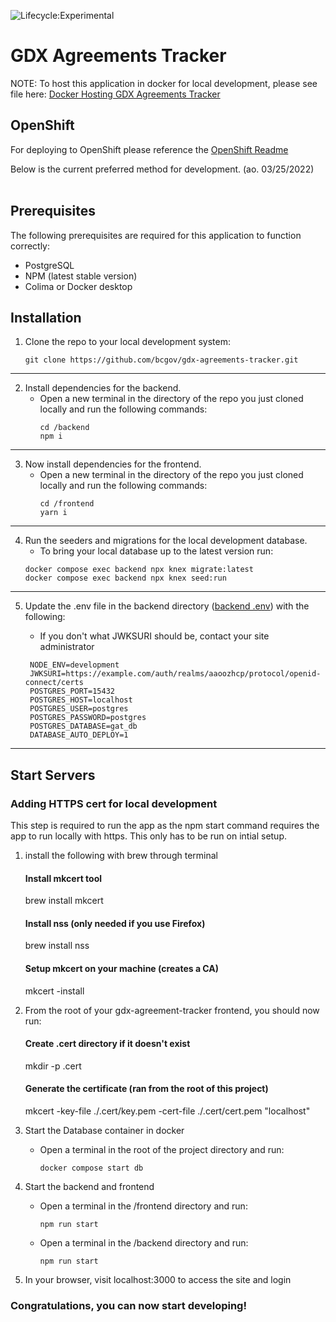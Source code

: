 ![Lifecycle:Experimental](https://img.shields.io/badge/Lifecycle-Experimental-339999)

# GDX Agreements Tracker

NOTE: To host this application in docker for local development, please see file here: [Docker Hosting GDX Agreements Tracker](/documentation/README.md)

## OpenShift
For deploying to OpenShift please reference the [OpenShift Readme](./openshift/templates/README.md)

Below is the current preferred method for development. (ao. 03/25/2022)<br><br>

## Prerequisites

The following prerequisites are required for this application to function correctly:

*   PostgreSQL
*   NPM (latest stable version)
*   Colima or Docker desktop
 
## Installation

1.  Clone the repo to your local development system:
    ```
    git clone https://github.com/bcgov/gdx-agreements-tracker.git
    ```
---

2. Install dependencies for the backend. 
    * Open a new terminal in the directory of the repo you just cloned locally and run the following commands: 
        ```
        cd /backend
        npm i
        ``` 
---

3. Now install dependencies for the frontend. 
    * Open a new terminal in the directory of the repo you just cloned locally and run the following commands: 
        ```
        cd /frontend
        yarn i
        ```
---

4. Run the seeders and migrations for the local development database.
    * To bring your local database up to the latest version run:
    ```
    docker compose exec backend npx knex migrate:latest
    docker compose exec backend npx knex seed:run
    ```
---

5. Update the .env file in the backend directory ([backend .env](/backend/.env)) with the following:
    * If you don't what JWKSURI should be, contact your site administrator
    
   ```
    NODE_ENV=development
    JWKSURI=https://example.com/auth/realms/aaoozhcp/protocol/openid-connect/certs
    POSTGRES_PORT=15432
    POSTGRES_HOST=localhost
    POSTGRES_USER=postgres
    POSTGRES_PASSWORD=postgres
    POSTGRES_DATABASE=gat_db
    DATABASE_AUTO_DEPLOY=1
   ```
  ---

## Start Servers
### Adding HTTPS cert for local development
This step is required to run the app as the npm start command requires the app to run locally with https.  This only has to be run on intial setup.

1. install the following with brew through terminal
    #### Install mkcert tool
    brew install mkcert

    #### Install nss (only needed if you use Firefox)
    brew install nss

    #### Setup mkcert on your machine (creates a CA)
    mkcert -install

2. From the root of your gdx-agreement-tracker frontend, you should now run:
    #### Create .cert directory if it doesn't exist
    mkdir -p .cert

    #### Generate the certificate (ran from the root of this project)
    mkcert -key-file ./.cert/key.pem -cert-file ./.cert/cert.pem "localhost"


1. Start the Database container in docker 
    *   Open a terminal in the root of the project directory and run:
         ```
         docker compose start db
         ```

2. Start the backend and frontend
    *   Open a terminal in the /frontend directory and run:
        ```
        npm run start
        ```
    *   Open a terminal in the /backend directory and run:
         ```
         npm run start
         ```

3. In your browser, visit localhost:3000 to access the site and login


### Congratulations, you can now start developing!
